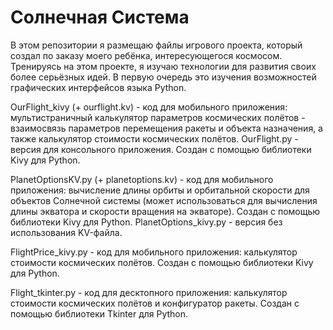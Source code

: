 # Солнечная Система
В этом репозитории я размещаю файлы игрового проекта, который создал по заказу моего ребёнка, интересующегося космосом. Тренируясь на этом проекте, я изучаю технологии для развития своих более серьёзных идей. В первую очередь это изучения возможностей графических интерфейсов языка Python.

OurFlight_kivy (+ ourflight.kv) - код для мобильного приложения: мультистраничный калькулятор параметров космических полётов - взаимосвязь параметров перемещения ракеты и объекта назначения, а также калькулятор стоимости космических полётов. OurFlight.py - версия для консольного приложения. Создан  с помощью библиотеки Kivy для Python.

PlanetOptionsKV.py (+ planetoptions.kv) - код для мобильного приложения:  вычисление длины орбиты и орбитальной скорости для объектов Солнечной системы (может использоваться для вычисления длины экватора и скорости вращения на экваторе). Создан  с помощью библиотеки Kivy для Python. PlanetOptions_kivy.py - версия без использования KV-файла.

FlightPrice_kivy.py - код для мобильного приложения: калькулятор стоимости космических полётов. Создан  с помощью библиотеки Kivy для Python.

Flight_tkinter.py - код для десктопного приложения: калькулятор стоимости космических полётов и конфигуратор ракеты. Создан с помощью библиотеки Tkinter для Python.
